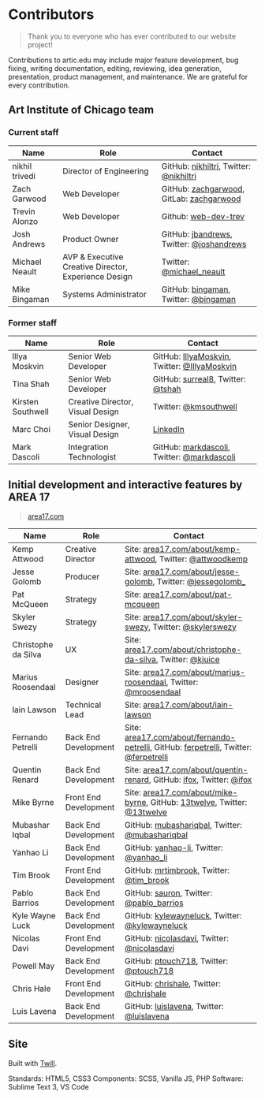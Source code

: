 # Contributors
> Thank you to everyone who has ever contributed to our website project!

Contributions to artic.edu may include major feature development, bug fixing, writing documentation, editing, reviewing, idea generation, presentation, product management, and maintenance. We are grateful for every contribution.

## Art Institute of Chicago team
### Current staff

| Name | Role | Contact |
|---|---|---|
| nikhil trivedi | Director of Engineering | GitHub: [nikhiltri](https://github.com/nikhiltri), Twitter: [@nikhiltri](https://twitter.com/nikhiltri) |
| Zach Garwood | Web Developer | GitHub: [zachgarwood](https://github.com/zachgarwood), GitLab: [zachgarwood](https://gitlab.com/zachgarwood) |
| Trevin Alonzo | Web Developer | Github: [web-dev-trev](https://github.com/web-dev-trev) |
| Josh Andrews | Product Owner | GitHub: [jbandrews](https://github.com/jbandrews), Twitter: [@joshandrews](https://twitter.com/joshandrews) |
| Michael Neault | AVP & Executive Creative Director, Experience Design | Twitter: [@michael_neault](https://twitter.com/michael_neault) |
| Mike Bingaman | Systems Administrator | GitHub: [bingaman](https://github.com/bingaman), Twitter: [@bingaman](https://twitter.com/bingaman) |

### Former staff
| Name | Role | Contact |
|---|---|---|
| Illya Moskvin | Senior Web Developer | GitHub: [IllyaMoskvin](https://github.com/IllyaMoskvin), Twitter: [@IllyaMoskvin](https://twitter.com/IllyaMoskvin) |
| Tina Shah | Senior Web Developer | GitHub: [surreal8](https://github.com/surreal8), Twitter: [@tshah](https://twitter.com/tshah) |
| Kirsten Southwell | Creative Director, Visual Design | Twitter: [@kmsouthwell](https://twitter.com/kmsouthwell) |
| Marc Choi | Senior Designer, Visual Design | [LinkedIn](https://www.linkedin.com/in/marcchoi/) |
| Mark Dascoli | Integration Technologist | GitHub: [markdascoli](https://github.com/markdascoli), Twitter: [@markdascoli](https://twitter.com/markdascoli) |

## Initial development and interactive features by AREA 17
> [area17.com](http://www.area17.com/)

| Name | Role | Contact |
|---|---|---|
| Kemp Attwood | Creative Director | Site: [area17.com/about/kemp-attwood](https://area17.com/about/kemp-attwood), Twitter: [@attwoodkemp](https://twitter.com/attwoodkemp) |
| Jesse Golomb | Producer | Site: [area17.com/about/jesse-golomb](https://area17.com/about/jesse-golomb), Twitter: [@jessegolomb_](https://twitter.com/jessegolomb_) |
| Pat McQueen | Strategy | Site: [area17.com/about/pat-mcqueen](https://area17.com/about/pat-mcqueen) |
| Skyler Swezy | Strategy | Site: [area17.com/about/skyler-swezy](https://area17.com/about/skyler-swezy), Twitter: [@skylerswezy](https://twitter.com/skylerswezy) |
| Christophe da Silva | UX | Site: [area17.com/about/christophe-da-silva](https://area17.com/about/christophe-da-silva), Twitter: [@kjuice](https://twitter.com/kjuice) |
| Marius Roosendaal | Designer | Site: [area17.com/about/marius-roosendaal](https://area17.com/about/marius-roosendaal), Twitter: [@mroosendaal](https://twitter.com/mroosendaal) |
| Iain Lawson | Technical Lead | Site: [area17.com/about/iain-lawson](https://area17.com/about/iain-lawson) |
| Fernando Petrelli | Back End Development | Site: [area17.com/about/fernando-petrelli](https://area17.com/about/fernando-petrelli), GitHub: [ferpetrelli](https://github.com/ferpetrelli), Twitter: [@ferpetrelli](https://twitter.com/ferpetrelli) |
| Quentin Renard | Back End Development | Site: [area17.com/about/quentin-renard](https://area17.com/about/quentin-renard), GitHub: [ifox](https://github.com/ifox), Twitter: [@ifox](https://twitter.com/ifox) |
| Mike Byrne | Front End Development | Site: [area17.com/about/mike-byrne](https://area17.com/about/mike-byrne), GitHub: [13twelve](https://github.com/13twelve), Twitter: [@13twelve](https://twitter.com/13twelve) |
| Mubashar Iqbal | Back End Development | GitHub: [mubashariqbal](https://github.com/mubashariqbal), Twitter: [@mubashariqbal](https://twitter.com/mubashariqbal) |
| Yanhao Li | Back End Development | GitHub: [yanhao-li](https://github.com/yanhao-li), Twitter: [@yanhao_li](https://twitter.com/yanhao_li) |
| Tim Brook | Front End Development | GitHub: [mrtimbrook](https://github.com/mrtimbrook), Twitter: [@tim_brook](https://twitter.com/tim_brook) |
| Pablo Barrios | Back End Development | GitHub: [sauron](https://github.com/sauron), Twitter: [@pablo_barrios](https://twitter.com/pablo_barrios) |
| Kyle Wayne Luck | Back End Development | GitHub: [kylewayneluck](https://github.com/kylewayneluck), Twitter: [@kylewayneluck](https://twitter.com/kylewayneluck) |
| Nicolas Davi | Front End Development | GitHub: [nicolasdavi](https://github.com/nicolasdavi), Twitter: [@nicolasdavi](https://twitter.com/nicolasdavi) |
| Powell May | Back End Development | GitHub: [ptouch718](https://github.com/ptouch718), Twitter: [@ptouch718](https://twitter.com/ptouch718) |
| Chris Hale | Front End Development | GitHub: [chrishale](https://github.com/chrishale), Twitter: [@chrishale](https://twitter.com/chrishale) |
| Luis Lavena | Back End Development | GitHub: [luislavena](https://github.com/luislavena), Twitter: [@luislavena](https://twitter.com/luislavena) |

## Site
Built with [Twill](https://twill.io).

Standards: HTML5, CSS3
Components: SCSS, Vanilla JS, PHP
Software: Sublime Text 3, VS Code
